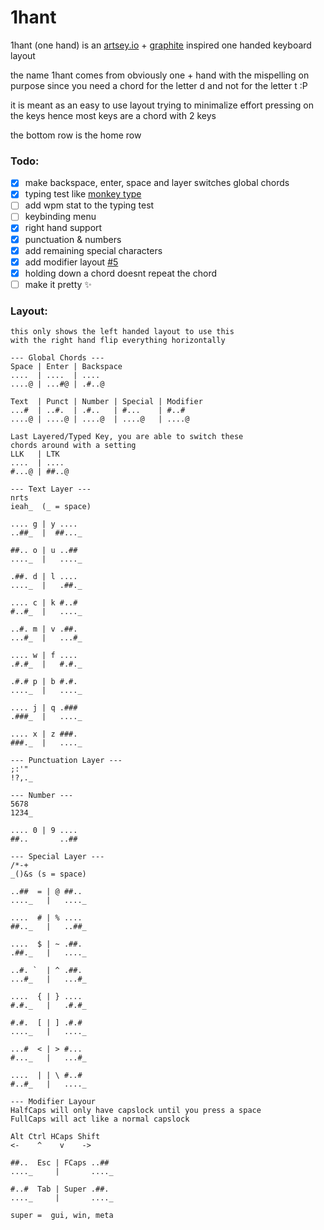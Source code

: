 # 1hant
1hant (one hand) is an [artsey.io](https://artsey.io) + [graphite](https://github.com/rdavison/graphite-layout) inspired one handed keyboard layout

the name 1hant comes from obviously one + hand with the mispelling on purpose since you need a chord for the letter d and not for the letter t :P

it is meant as an easy to use layout trying to minimalize effort pressing on the keys hence most keys are a chord with 2 keys

the bottom row is the home row

### Todo:
- [x] make backspace, enter, space and layer switches global chords
- [x] typing test like [monkey type](https://monkeytype.com)
- [ ] add wpm stat to the typing test
- [ ] keybinding menu
- [x] right hand support
- [x] punctuation & numbers
- [x] add remaining special characters
- [x] add modifier layout [#5](https://github.com/LualtOfficial/1hant/issues/5)
- [x] holding down a chord doesnt repeat the chord
- [ ] make it pretty ✨

### Layout:
```
this only shows the left handed layout to use this
with the right hand flip everything horizontally

--- Global Chords ---
Space | Enter | Backspace
....  | ....  | ....
....@ | ...#@ | .#..@

Text  | Punct | Number | Special | Modifier
...#  | ..#.  | .#..   | #...    | #..#
....@ | ....@ | ....@  | ....@   | ....@

Last Layered/Typed Key, you are able to switch these
chords around with a setting
LLK   | LTK
....  | ....
#...@ | ##..@

--- Text Layer ---
nrts
ieah_  (_ = space)

.... g | y ....
..##_  |  ##..._

##.. o | u ..##
...._  |   ...._

.##. d | l ....
...._  |   .##._

.... c | k #..#
#..#_  |   ...._

..#. m | v .##.
...#_  |   ...#_

.... w | f ....
.#.#_  |   #.#._

.#.# p | b #.#.
...._  |   ...._

.... j | q .###
.###_  |   ...._

.... x | z ###.
###._  |   ...._

--- Punctuation Layer ---
;:'"
!?,._

--- Number ---
5678
1234_

.... 0 | 9 ....
##..       ..##

--- Special Layer ---
/*-+
_()&s (s = space)

..##  = | @ ##..
...._   |   ...._

....  # | % ....
##.._   |   ..##_

....  $ | ~ .##.
.##._   |   ...._

..#. `  | ^ .##.
...#_   |   ...#_

....  { | } ....
#.#._   |   .#.#_

#.#.  [ | ] .#.#
...._   |   ...._

...#  < | > #...
#..._   |   ...#_

....  | | \ #..#
#..#_   |   ...._

--- Modifier Layour
HalfCaps will only have capslock until you press a space
FullCaps will act like a normal capslock

Alt Ctrl HCaps Shift
<-    ^    v    ->

##..  Esc | FCaps ..##
...._     |       ...._

#..#  Tab | Super .##.
...._     |       ...._

super =  gui, win, meta
```
